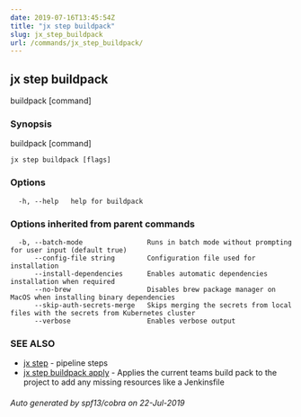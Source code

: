 ```yaml
---
date: 2019-07-16T13:45:54Z
title: "jx step buildpack"
slug: jx_step_buildpack
url: /commands/jx_step_buildpack/
---
```

## jx step buildpack

buildpack [command]

### Synopsis

buildpack [command]

```
jx step buildpack [flags]
```

### Options

```
  -h, --help   help for buildpack
```

### Options inherited from parent commands

```
  -b, --batch-mode                Runs in batch mode without prompting for user input (default true)
      --config-file string        Configuration file used for installation
      --install-dependencies      Enables automatic dependencies installation when required
      --no-brew                   Disables brew package manager on MacOS when installing binary dependencies
      --skip-auth-secrets-merge   Skips merging the secrets from local files with the secrets from Kubernetes cluster
      --verbose                   Enables verbose output
```

### SEE ALSO

* [jx step](/commands/jx_step/)	 - pipeline steps
* [jx step buildpack apply](/commands/jx_step_buildpack_apply/)	 - Applies the current teams build pack to the project to add any missing resources like a Jenkinsfile

###### Auto generated by spf13/cobra on 22-Jul-2019
